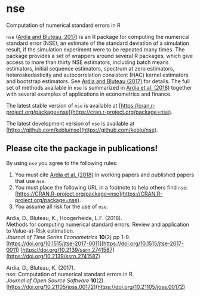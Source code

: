 # nse

Computation of numerical standard errors in R

`nse` ([Ardia and Bluteau, 2017](https://doi.org/10.21105/joss.00172)) is an R package for computing the numerical standard error (NSE), an estimate 
of the standard deviation of a simulation result, if the simulation experiment were to be repeated 
many times. The package provides a set of wrappers around several R packages, which give access to 
more than thirty NSE estimators, including batch means estimators, initial sequence 
estimators, spectrum at zero estimators, heteroskedasticity and autocorrelation 
consistent (HAC) kernel estimators and bootstrap estimators. See [Ardia and Bluteau (2017)](https://doi.org/10.21105/joss.00172) for details. The full set of methods available in `nse` is summarized in [Ardia et al. (2018)](https://doi.org/10.1515/jtse-2017-0011) together with several examples of applications in econometrics and finance.

The latest stable version of `nse` is available at [https://cran.r-project.org/package=nse](https://cran.r-project.org/package=nse).

The latest development version of `nse` is available at [https://github.com/keblu/nse](https://github.com/keblu/nse).

## Please cite the package in publications!

By using `nse` you agree to the following rules: 

1) You must cite [Ardia et al. (2018)](https://doi.org/10.1515/jtse-2017-0011) in working papers and published papers that use `nse`.
2) You must place the following URL in a footnote to help others find `nse`: [https://CRAN.R-project.org/package=nse](https://CRAN.R-project.org/package=nse). 
3) You assume all risk for the use of `nse`.

Ardia, D., Bluteau, K., Hoogerheide, L.F. (2018).      
Methods for computing numerical standard errors: Review and application to Value-at-Risk estimation.        
_Journal of Time Series Econometrics_ **10**(2) pp 1-9.          
[https://doi.org/10.1515/jtse-2017-0011](https://doi.org/10.1515/jtse-2017-0011)
[https://doi.org/10.2139/ssrn.2741587](https://doi.org/10.2139/ssrn.2741587) 

Ardia, D., Bluteau, K. (2017).      
nse: Computation of numerical standard errors in R.       
_Journal of Open Source Software_ **10**(2).      
[https://doi.org/10.21105/joss.00172](https://doi.org/10.21105/joss.00172)  